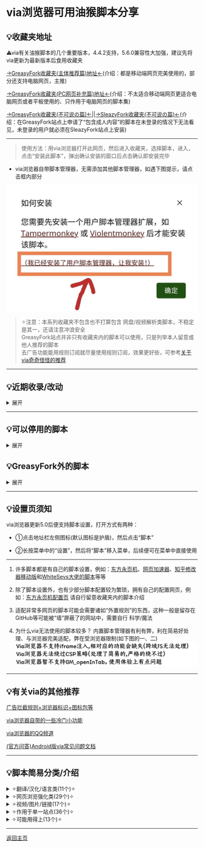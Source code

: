 # via浏览器可用油猴脚本分享

## 💡收藏夹地址
⚠via有关油猴脚本的几个重要版本，4.4.2支持，5.6.0兼容性大加强，建议先将via更新为最新版本后食用收藏夹

[→GreasyFork收藏夹(主体推荐篇)地址←](https://greasyfork.org/zh-CN/scripts?filter_locale=0&set=586537)(介绍：都是移动端网页完美使用的，部分还支持电脑网页，主推)

[→GreasyFork收藏夹(PC网页补充篇)地址←](https://greasyfork.org/zh-CN/scripts?filter_locale=0&set=590548)(介绍：不太适合移动端网页更适合电脑网页或者平板使用的、只作用于电脑网页的脚本集)

[→GreasyFork收藏夹(不可说の篇)←](https://greasyfork.org/zh-CN/scripts?filter_locale=0&set=590678)||[→SleazyFork收藏夹(不可说の篇)←](https://sleazyfork.org/zh-CN/scripts?filter_locale=0&set=590678)(介绍：在GreasyFork站点上申请了“包含成人内容”的脚本在未登录的情况下无法看见，未登录的用户就必须在SleazyFork站点上安装)

* **************

> 使用方法：用via浏览器打开此网页，然后进入收藏夹，选择脚本，进入，点击“安装此脚本”，弹出确认安装的窗口后点击确认即安装完毕

* via浏览器自带脚本管理器，无需添加其他脚本管理器，如遇下图提示，请点击框内部分

![点击框内部分!](img/1000021294.jpg)

> ✧注意：本系列收藏夹不包含也不打算包含 网盘/视频解析类脚本，不稳定是其一，还请注意冲浪安全 <br> GreasyFork站点并非只有收藏夹内的脚本可以使用，只是列举本人留意或他人推荐的脚本 <br> 去广告功能能用规则订阅就尽量使用规则订阅，效果更好些，可参考[关于via奇奇怪怪的推荐](messy-cont.md)

*****

## 💡近期收录/改动
<details>
  <summary> 展开 </summary>

- [主体推荐篇](https://greasyfork.org/zh-CN/scripts?filter_locale=0&set=586537)添加[跳转链接修复](https://greasyfork.org/zh-CN/scripts/395970)(替换掉“外链自动跳转”脚本，因为其对网站添加了自己的中间页)[4.27]

- [主体推荐篇](https://greasyfork.org/zh-CN/scripts?filter_locale=0&set=586537)添加[抖音优化](https://greasyfork.org/zh-CN/scripts/494643)(顺便移除了不太好用的“抖音网页版优化”)[5.14]

- [PC网页补充篇](https://greasyfork.org/zh-CN/scripts?filter_locale=0&set=590548)添加[视频网页全屏（改）](https://greasyfork.org/zh-CN/scripts/495077)(实测支持竖屏视频全屏，但脚本作者貌似不想处理移动端出现的问题)[5.16]

- [主体推荐篇](https://greasyfork.org/zh-CN/scripts?filter_locale=0&set=586537)添加[WebRTC禁用脚本](https://greasyfork.org/zh-CN/scripts/495166)(尝试禁止WebRTC泄露ip)[5.16]

- [主体推荐篇](https://greasyfork.org/zh-CN/scripts?filter_locale=0&set=586537)添加了[自动无缝翻页](https://greasyfork.org/zh-CN/scripts/419215)(脚本作者目前已主动兼容)、[字体渲染(自用脚本)](https://greasyfork.org/zh-CN/scripts/416688)和[全新の维基百科](https://greasyfork.org/zh-CN/scripts/495783)[5.23]

- [主体推荐篇](https://greasyfork.org/zh-CN/scripts?filter_locale=0&set=586537)添加[自动展开全文阅读更多](https://greasyfork.org/zh-CN/scripts/440400)(类似自动展开脚本，但这个兼容更多)[5.27]

- [PC网页补充篇](https://greasyfork.org/zh-CN/scripts?filter_locale=0&set=590548)添加[Linkify Plus Plus](https://greasyfork.org/zh-CN/scripts/4255)(悬停后让链接变为可点击的状态，在移动端相当于需要点击两次，最好还是用[让链接可点击](https://greasyfork.org/zh-CN/scripts/473068))[5.31]

- [PC网页补充篇](https://greasyfork.org/zh-CN/scripts?filter_locale=0&set=590548)添加[all-search全搜](https://greasyfork.org/zh-CN/scripts/397993)(快捷切换搜索引擎，但使用方式上有点不太适合移动端，如觉得膈应可换为[聚合搜索引擎切换导航[手机版][移动端]](https://greasyfork.org/zh-CN/scripts/462130) 或 [ 搜索引擎切换器2(侧栏版)](https://greasyfork.org/zh-CN/scripts/489235))[6.4]

- [主体推荐篇](https://greasyfork.org/zh-CN/scripts?filter_locale=0&set=586537)添加[北极小狐大佬](https://greasyfork.org/zh-CN/users/747162)的[Atcoder Better!](https://greasyfork.org/zh-CN/scripts/471106)、[AcWing Better!](https://greasyfork.org/zh-CN/scripts/464981)、[Codeforces Better!](https://greasyfork.org/zh-CN/scripts/465777)[6.5]

- [主体推荐篇](https://greasyfork.org/zh-CN/scripts?filter_locale=0&set=586537)添加[【移动端】bilibili优化](https://greasyfork.org/zh-CN/scripts/494644)(登录后拥有媲美APP的体验，顺便删除了有些功能失效的[哔哩哔哩超强防护](https://greasyfork.org/zh-CN/scripts/458276))[6.6]

- [主体推荐篇](https://greasyfork.org/zh-CN/scripts?filter_locale=0&set=586537)添加[YouTube视频&音乐&儿童广告拦截](https://greasyfork.org/zh-CN/scripts/480192)(顺便移除了失效的“YouTube去广告”脚本)[6.11]

- [主体推荐篇](https://greasyfork.org/zh-CN/scripts?filter_locale=0&set=586537)添加[帧率FPS显示](https://greasyfork.org/zh-CN/scripts/498194)[6.21]

- [主体推荐篇](https://greasyfork.org/zh-CN/scripts?filter_locale=0&set=586537)添加[HTTP重定向至HTTPS](https://greasyfork.org/zh-CN/scripts/495629)(顺便移除了不太好用的“HTTP重定向为HTTPS”)[6.29]

- [主体推荐篇](https://greasyfork.org/zh-CN/scripts?filter_locale=0&set=586537)添加[Github搜索净化](https://greasyfork.org/zh-CN/scripts/473912)(我来GitHub是来看开源项目学习的，不是来看反贼的)[6.29]

- [不可说の篇](https://sleazyfork.org/zh-CN/scripts?filter_locale=0&set=590678)添加[ComicRead](https://greasyfork.org/zh-CN/scripts/493257)[6.29]

- [主体推荐篇](https://greasyfork.org/zh-CN/scripts?filter_locale=0&set=586537)添加[网站综合去元素框架](https://greasyfork.org/zh-CN/scripts/498122)[6.29]

- [主体推荐篇](https://greasyfork.org/zh-CN/scripts?filter_locale=0&set=586537)添加[移动端微软Rewards每日任务脚本](https://greasyfork.org/zh-CN/scripts/480355)[6.29]

- [PC网页补充篇](https://greasyfork.org/zh-CN/scripts?filter_locale=0&set=590548)添加[Microsoft Bing Rewards每日任务脚本](https://greasyfork.org/zh-CN/scripts/477107)(和上面的脚本功能类似，只不过手机电脑网页有所不同)[6.29]


</details>

*****

## 💡可以停用的脚本
<details>
  <summary> 展开 </summary>

在via浏览器的持续更新下，不少脚本都有了可以替代的设置，如：

- [通用阅读器](https://greasyfork.org/zh-CN/scripts/377230)、[Circle阅读助手脚本版](https://greasyfork.org/zh-CN/scripts/440132)→长按菜单中的“设置”将“阅读模式”移入 或 点击地址栏左侧图标再点击“打开阅读模式”(5.4.0)

- [滚动条-新](https://greasyfork.org/zh-CN/scripts/465037)→5.4.0以后自带，5.6.0及以后的最好用

- [大声朗读-TTS辅助阅读](https://greasyfork.org/zh-CN/scripts/429810)→长按菜单中的“设置”将“朗读网页”移入(5.3.0)

- [MutliQRCode扫描页内二维码](https://greasyfork.org/zh-CN/scripts/467200)→长按任意图片，点击“扫描二维码”(5.2.0)

</details>

## 💡GreasyFork外的脚本

<details>

  <summary> 展开 </summary>

一些脚本不在收藏夹内，需要在此页面查看，如：

1.[可以把本地字体生成脚本的软件](https://lanzoup.com/i7DE10yex0qd)，密码：dmpap

2.[沉浸式翻译最新版](https://download.immersivetranslate.com/immersive-translate.user.js)(进入自动弹出安装窗口) 

3.[夸克书签导出](https://gitee.com/mulingLHY/shared_sources/raw/master/convertBookmark_Quark2Via.user.js)(进入自动弹出安装窗口) 

[→脚本作者演示该脚本的使用方法←](https://www.bilibili.com/video/BV1DM411R7vP/)

4.[媒体资源下载脚本](https://blog.luckly-mjw.cn/tool-show/media-source-extract/media-source-extract.user.js)和[m3u8下载器脚本](https://blog.luckly-mjw.cn/tool-show/m3u8-downloader/m3u8-downloader.user.js)配套使用(进入自动弹出安装窗口)
都装好后可以随便点入一个含视频的链接测试效果，对于普通的mp4格式视频可以直接使用，m3u8格式就只能看完后下载，下载后如果音频(m4a)和视频(mp4)是分离的，就只能用[专属视频播放器](http://blog.luckly-mjw.cn/tool-show/media-source-extract/player/player.html)来播放，然后合并下载

5.[DeepL翻译文件](https://doc.deeplx.net/deepl-translator/deepl-translator.user.js)(进入自动弹出安装窗口)
第一次进入会提示“会话已过期”，这是正常现象，刷新重进后即可正常使用(会显示“正在使用DeepL Pro” 代表正常运行)，至于未来会不会失效我也不知道
(注意此脚本不是翻译其他网页，而是在deepl网页上可以一直使用翻译，deepl的翻译挺好用的)

6.未检验的其他脚本站，如果想找可以自己试试

> [用户脚本聚合搜索Userscript](https://www.userscript.zone/)，但好像很久没更新来源了 <br> [开源用户脚本Openuserjs](https://openuserjs.org/)，类似greasyfork但不支持语言分区 <br> [GitHub中搜索脚本](https://github.com/search?q===UserScript==)，可以说基本没有中文 <br> [脚本猫列表ScriptCat](https://scriptcat.org/zh-CN/search)，有少量更新，但与greasyfork站点上有点重叠

</details>

*****

## 💡设置页须知

via浏览器更新5.0后便支持脚本设置，打开方式有两种：

* ①点击地址栏左侧图标(默认图标是护盾)，然后点击“脚本”

* ②长按菜单中的“设置”，然后将“脚本”移入菜单，后续便可在菜单中直接使用

* **************

1. 许多脚本都是有自己的脚本设置，例如：[东方永页机](https://greasyfork.org/zh-CN/scripts/438684)、[网页加速器](https://greasyfork.org/zh-CN/scripts/487625)、[知乎修改器移动版](https://greasyfork.org/zh-CN/scripts/488508)和[WhiteSevs大佬的脚本](https://greasyfork.org/zh-CN/users/521923-whitesevs)等等

2. 除了脚本设置外，也有少部分脚本配置较为繁琐，拥有自己的配置网页，例如：[东方永页机配置页](https://hoothin.github.io/UserScripts/Pagetual) 请自行留意收藏夹内的脚本介绍

3. 适配非常多网页的脚本可能会需要诸如“外置规则”的东西，这种一般是留存在GitHub等可能被“墙”屏蔽了的网站中，需要自行 科学/魔法

4. 为什么via无法使用的脚本较多？
内置脚本管理器有利有弊，利在简易好处理、与浏览器完美适配，弊在受浏览器限制(如下图的一、二)
![via的脚本兼容性问题](img/1000021296.png)

*****

## 💡有关via的其他推荐

[广告拦截规则+浏览器标识+图标包等](messy-cont.md)

[via浏览器自带的一些冷门小功能](via-help.md)

[via浏览器的QQ频道](https://pd.qq.com/s/142yif2dj)

[(官方问答)Android版via常见问题文档](https://viayoo.com/zh-cn/docs/via-for-android-faq.html)

*****

## 💡脚本简易分类/介绍

<details>

  <summary> ✧翻译/汉化/语言类(11个)✧ </summary>

- [简约翻译KISS Translator](https://greasyfork.org/zh-CN/scripts/472840)

> 开源，功能齐全，翻译策略默认为先翻译当前视口，后续实时翻译(可更改)，翻译速度快。缺点就是大多地方需要自己改，功能有点多可能不好找

- [网页中英双显互译](https://greasyfork.org/zh-CN/scripts/469073)

> 开源，功能齐全(相比kiss缺少划词翻译)，翻译策略为一整个网页同时翻译(不可更改)，所以在对待长网页时可能会出现卡顿的现象

- [沉浸式翻译最新版](https://download.immersivetranslate.com/immersive-translate.user.js)(进入自动弹出安装窗口)

> 商业化，功能齐全(相比kiss缺少划词翻译)，翻译策略为先翻译当前视口(可更改)，后续实时翻译，翻译速度适中

- [网页翻译——翻译为中文](https://greasyfork.org/zh-CN/scripts/424966)

> 开源，只有通过谷歌翻译将原文变为译文的功能，需要挂🅅🄿🄽所以就不参与比较翻译速度了

- [划词翻译:多词典查询](https://greasyfork.org/zh-CN/scripts/376313)

> 仅划词翻译，选中文字后长按再点击翻译按钮即可，第一个按钮是聚合翻译展示多个结果，第二个按钮是谷歌翻译

- [简繁自由切换](https://greasyfork.org/zh-CN/scripts/24300)

> 字面意思，目前见过最好的替换脚本，装上后刷新该网页即可对脚本进行配置

- [GitHub中文化插件](https://greasyfork.org/zh-CN/scripts/435208)(尽可能的汉化了)

- [EhSyringe](https://greasyfork.org/zh-CN/scripts/407833)(E站几乎完美的汉化)

- [Youtube双语字幕全平台](https://greasyfork.org/zh-CN/scripts/464879)(视频双语字幕，需设置开启)

- [Pokemon Showdown完整汉化](https://greasyfork.org/zh-CN/scripts/484270)(网页游戏“宝可梦对战”的汉化) 和[ Milky Way Idle汉化](https://greasyfork.org/zh-CN/scripts/490242)(网页游戏“银河奶牛放置”的汉化)

</details>

<details>

  <summary> ✧网页浏览强化类(29个)✧ </summary>

- [东方永页机](https://greasyfork.org/zh-CN/scripts/438684)(用通用规则给网页自动翻页，需使用外置规则，可以通过[东方永页机配置页](https://hoothin.github.io/UserScripts/Pagetual/)来更新外置规则和更改脚本设置) 或 [ 自动无缝翻页](https://greasyfork.org/zh-CN/scripts/419215)(用对应规则给脚本翻页，外置规则可在脚本菜单中更新)

- [复制限制解除(本地版)](https://greasyfork.org/zh-CN/scripts/487607) 和 [ 强制复制](https://greasyfork.org/zh-CN/scripts/458145)

- [外链自动重定向](https://greasyfork.org/zh-CN/scripts/462796) 或[ 跳转链接修复](https://greasyfork.org/zh-CN/scripts/395970)(跳过可能存在的中间页(如：知乎安全提醒)直达正确链接，前者匹配所有网页，后者只匹配对应网页，怕误伤用后者，网站小众用前者)

- [⭐网页瞬间加载/跳过进度条直接加载网页⭐](https://greasyfork.org/zh-CN/scripts/493851) 和[ 网页加速器](https://greasyfork.org/zh-CN/scripts/487625)(前者打开页面即开始预加载，后者悬停在链接上后才预加载，两者功能类似，加速打开网页，可在脚本菜单中查看加速次数)

- [手机浏览器触摸手势](https://greasyfork.org/zh-CN/scripts/375806)(手势齐全也支持自定义，缺点可能就是脚本持续活跃，占用和网络消耗大一些)

- [手机助手](https://greasyfork.org/zh-CN/scripts/471432)(脚本页介绍比较全，个人觉得总有用得上的)

- [自动展开](https://greasyfork.org/zh-CN/scripts/438656) 和[ 自动展开全文阅读更多](https://greasyfork.org/zh-CN/scripts/440400)(两个脚本都是将不完整的文章或网页完全展开，第二个目前适配网站更多)

- [骚扰拦截](https://greasyfork.org/zh-CN/scripts/440871)(去除对应站点的“登录”、“使用APP打开”和悬浮弹窗)

- [防止未经授权的自动复制](https://greasyfork.org/zh-CN/scripts/461625)(尽可能拦截某些站点频繁写入剪贴板的行为)

- [网页调试](https://greasyfork.org/zh-CN/scripts/475228)(类似电脑浏览器F12打开的控制台，可在脚本菜单中切换不同的调试工具)

- [搜索引擎去广告](https://greasyfork.org/zh-CN/scripts/437351) 和 [ 网站综合去元素框架](https://greasyfork.org/zh-CN/scripts/498122)(去广告脚本，前者专注于去除搜索引擎上的广告，后者用于其他常用网站，添加站点可在脚本反馈区询问)

- [聚合搜索引擎切换导航[手机版][移动端]](https://greasyfork.org/zh-CN/scripts/462130) 、 [ 搜索引擎切换器2(侧栏版)](https://greasyfork.org/zh-CN/scripts/489235) 和 [ all-search全搜](https://greasyfork.org/zh-CN/scripts/397993)(第一个显示在页面顶部，第二个显示在页面左侧，功能类似；最后一个移动端可以用但主要适合电脑网页)

- [【移动端】百度系优化](https://greasyfork.org/zh-CN/scripts/418349)(对百度系列的所有网站进行处理，功能丰富，可在脚本菜单自定义)

- [边缘下滑刷新•改](https://greasyfork.org/zh-CN/scripts/482126)

- [记录页面滚动](https://greasyfork.org/zh-CN/scripts/483745)(记录该网站上一次的位置，网页加载完毕后自动回到原位置，可惜不支持单独站点开关)

- [中英文之间加空白](https://greasyfork.org/zh-CN/scripts/470865)(在中文与英文/数字间穿插空格，让页面布局更符合直观感受)

- [滚动到顶/底](https://greasyfork.org/zh-CN/scripts/482125)(一个按钮满足直达网站顶部或底部)

- [黑白网页恢复彩色](https://greasyfork.org/zh-CN/scripts/455684)(不是不尊重，而是希望能有所选择)

- [强制缩放与桌面模式](https://greasyfork.org/zh-CN/scripts/450368)

- [字体渲染(自用脚本)](https://greasyfork.org/zh-CN/scripts/416688)(将字体渲染的更为清晰，可在脚本菜单中自定义) 或[ Mactype助手](https://greasyfork.org/zh-CN/scripts/436451)(将字体加粗、变清晰)

- [网页文字编辑](https://greasyfork.org/zh-CN/scripts/490902)(脚本菜单中更改网页的可编辑状态，在无法复制的网页效果更佳)

</details>

<details>

  <summary> ✧视频/图片/链接(17个)✧ </summary>

- [俺的手机视频脚本](https://greasyfork.org/zh-CN/scripts/456542)(专门用于视频功能的脚本，和“手机浏览器触摸手势”、“触摸屏视频优化”一起使用时注意手势冲突问题)

- [触摸屏视频优化](https://greasyfork.org/zh-CN/scripts/405897)(类似上一个脚本，侧重不同)

- [视频网页全屏（改）](https://greasyfork.org/zh-CN/scripts/495077)

- [在线看图工具Picviewer CE+](https://greasyfork.org/zh-CN/scripts/24204)(点开图片后支持图片翻转、旋转、缩放、弹出大图、批量保存)

- [图片全载-FancyboxV5](https://greasyfork.org/zh-CN/scripts/463305)(主要用于方便看漫画、下载打包图片)

- [ComicRead](https://greasyfork.org/zh-CN/scripts/493257)

- [链接助手](https://greasyfork.org/zh-CN/scripts/464541)(强制新标签页打开链接，让符合条件的链接文本变为超链接)

- [链接地址洗白白](https://greasyfork.org/zh-CN/scripts/373270)(将链接缩短为最小可用状态、复制链接、带标题的复制链接……)

- [让链接可点击](https://greasyfork.org/zh-CN/scripts/473068) 和[ Linkify Plus Plus](https://greasyfork.org/zh-CN/scripts/4255)(前者直接把所有链接变为可点击，后者只把悬停过的链接变为可点击，各有优劣)

- [网盘链接识别](https://greasyfork.org/zh-CN/scripts/445489)(识别出网页中存在相应网盘的链接时，出现提醒，几乎支持所有常用网盘)

- [网盘自动填写访问码via](https://greasyfork.org/zh-CN/scripts/493360)

- [链接管理](https://greasyfork.org/zh-CN/scripts/443670)(让指定站点重定向到正确的链接，支持部分直达中文站点)

- [地址精简](https://greasyfork.org/zh-CN/scripts/429294)(去除适配站点链接中的冗余部分，缩短链接)

- [新标签页打开链接](https://greasyfork.org/zh-CN/scripts/429714)(强制让链接以新标签形式打开)

- [在当前标签页中打开链接](https://greasyfork.org/zh-CN/scripts/461352)(与上一个脚本相反，强制让链接在当前标签打开链接)

- [图片样式屏蔽器](https://greasyfork.org/zh-CN/scripts/487681)(默认无效果，需在脚本菜单中启用，相比“无图模式”，脚本多屏蔽了图片的样式)

- [FloatingPlayer悬浮窗播放器](https://greasyfork.org/zh-CN/scripts/449323)(网页上的悬浮窗视频，但不支持双指缩放、关闭视频、退回网页，个人觉得不太好使)

- [via浏览器本地密码填充](https://greasyfork.org/zh-CN/scripts/476252)

</details>

<details>

  <summary> ✧作用于单一站点(36个)✧ </summary>

- [蓝奏云重定向+记住密码](https://greasyfork.org/zh-CN/scripts/488847) 或 [ 蓝奏云自动点击下载](https://greasyfork.org/zh-CN/scripts/489281)(脚本功能开始冲突了，主推前者更适合via)

- [123盘自动填写提取码](https://greasyfork.org/zh-CN/scripts/489660) 和 [ 隐藏123云盘广告并调整下载按钮位置](https://greasyfork.org/zh-CN/scripts/489267)(合用基本上就是完美体验了)

- [知乎修改器移动版](https://greasyfork.org/zh-CN/scripts/488508) 或 [ 知乎直接看](https://greasyfork.org/zh-CN/scripts/457609)(脚本有兼容问题，主推前者功能更丰富)

- [【移动端】微博优化](https://greasyfork.org/zh-CN/scripts/480094)

- [简书优化](https://greasyfork.org/zh-CN/scripts/485483)

- [CSDN优化](https://greasyfork.org/zh-CN/scripts/406136) 和 [ CSDN超强防护](https://greasyfork.org/zh-CN/scripts/458601)

- [GreasyFork优化](https://greasyfork.org/zh-CN/scripts/475722) 和 [ 大人的Greasyfork](https://greasyfork.org/zh-CN/scripts/23840)

- [移动百度优化](https://greasyfork.org/zh-CN/scripts/436841)(只在百度引擎里加了一个搜索框，避免因为UA没有搜索框的尴尬)

- [手机百度搜索净化](https://greasyfork.org/zh-CN/scripts/467204) 和 [ 禁止百度搜索自动播放视频和禁止粘贴板口令](https://greasyfork.org/zh-CN/scripts/470469)

- [【移动端】bilibili优化](https://greasyfork.org/zh-CN/scripts/494644) 、[bilibili移动端](https://greasyfork.org/zh-CN/scripts/490548) 和 [ bilibili移动端Lite](https://greasyfork.org/zh-CN/scripts/468246) 和(第一个是优化移动端网页的所有问题，功能多；第二个是将电脑端网页变为适配移动端网页的样式；第三个与第二个配套，是适用移动端网页，功能少点)

- [抖音优化](https://greasyfork.org/zh-CN/scripts/494643)

- [【移动端】小红书优化](https://greasyfork.org/zh-CN/scripts/483960)

- [手机网页版IT之家去除广告和干扰](https://greasyfork.org/zh-CN/scripts/396190)

- [💡WebPreview-信息直达](https://greasyfork.org/zh-CN/scripts/462463)(给Bing和Google搜索引擎添加一个按钮用于预览网页内容)

- [Xbox CLoud Gaming 优化整合](https://greasyfork.org/zh-CN/scripts/455741)(云游戏在线玩)

- [MT论坛](https://greasyfork.org/zh-CN/scripts/401359)

- [移动端微软Rewards每日任务脚本](https://greasyfork.org/zh-CN/scripts/480355) 和 [ Microsoft Bing Rewards每日任务脚本](https://greasyfork.org/zh-CN/scripts/477107)(前者适用移动网页，后者适用电脑网页，相关注意事项可询问脚本作者)

- [V2Next-Mobile](https://greasyfork.org/zh-CN/scripts/485356) 和 [ V2Next](https://greasyfork.org/zh-CN/scripts/458024)(V2EX论坛(或称V站)优化脚本，前者适用移动网页，后者适用电脑网页，相关注意事项可询问脚本作者)

- [Pixiv增强](https://greasyfork.org/zh-CN/scripts/34153)

- [Github搜索净化](https://greasyfork.org/zh-CN/scripts/473912)

- [YouTube视频&音乐&儿童广告拦截](https://greasyfork.org/zh-CN/scripts/480192)

- [ColaManga浏览增强](https://greasyfork.org/zh-CN/scripts/488622)

- [DeepL翻译文件](https://doc.deeplx.net/deepl-translator/deepl-translator.user.js)(让你在deepl的网页上成为deepl pro，即可以无限制翻译)

- [全新の维基百科](https://greasyfork.org/zh-CN/scripts/495783)(更改维基百科的样式，让其看上去更舒服)

- [水木社区web转APP](https://greasyfork.org/zh-CN/scripts/466317)(将网页端水木社区搞成适配手机网页的形态)

- [Atcoder Better!](https://greasyfork.org/zh-CN/scripts/471106)

- [AcWing Better!](https://greasyfork.org/zh-CN/scripts/464981)

- [Codeforces Better!](https://greasyfork.org/zh-CN/scripts/465777)

</details>

<details>

  <summary> ✧可能用得上(13个)✧ </summary>

- [护眼模式](https://greasyfork.org/zh-CN/scripts/426377) 和 [ 🌙 高级定制网页护眼模式🌙](https://greasyfork.org/zh-CN/scripts/485513)

- [HTTP重定向至HTTPS](https://greasyfork.org/zh-CN/scripts/495629)(可以用此尝试避免一些HTTP协议导致的DNS污染，不过可能治标不治本)

- [仿via资源嗅探](https://greasyfork.org/zh-CN/scripts/471390)(模仿via自带的资源嗅探，在脚本菜单中显示嗅探到的音频、视频)

- [WebRTC禁用脚本](https://greasyfork.org/zh-CN/scripts/495166)(尝试禁止WebRTC泄露ip)

- [浏览器背景](https://greasyfork.org/zh-CN/scripts/493937)(将浏览器的背景变成某只笨蛋~，可以按注释自行更换图片)

- [Userscript+--](https://greasyfork.org/zh-CN/scripts/409727)(在脚本菜单中显示当前站点的可能适用的脚本数，点击可以跳转到GreasyFork里搜索)

- [网页看板娘](https://greasyfork.org/zh-CN/scripts/483088)(在浏览器窗口上养一只赛博老婆)

- [自动滚动：双击切换滚动状态](https://greasyfork.org/zh-CN/scripts/492138)(适合看小说的时候用用)

- [保持屏幕常亮：唤醒锁定](https://greasyfork.org/zh-CN/scripts/494378)

- [自动滚动配置](https://greasyfork.org/zh-CN/scripts/487297)(在页面上添加一个可以配置自动滚动的设置)

- [点击波纹特效](https://greasyfork.org/zh-CN/scripts/482952)(更直观的触屏点击效果，可在脚本菜单自定义)

- [帧率FPS显示](https://greasyfork.org/zh-CN/scripts/498194)

</details>

*****

[返回主页](README.md)